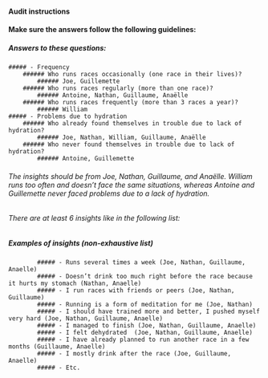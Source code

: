 #### Audit instructions

#### Make sure the answers follow the following guidelines:

#####  Answers to these questions:
    ##### - Frequency
        ###### Who runs races occasionally (one race in their lives)?
            ###### Joe, Guillemette
        ###### Who runs races regularly (more than one race)?
            ###### Antoine, Nathan, Guillaume, Anaëlle
        ###### Who runs races frequently (more than 3 races a year)?
            ###### William
    ##### - Problems due to hydration
        ###### Who already found themselves in trouble due to lack of hydration?
            ###### Joe, Nathan, William, Guillaume, Anaëlle
        ###### Who never found themselves in trouble due to lack of hydration?
            ###### Antoine, Guillemette

###### The insights should be from Joe, Nathan, Guillaume, and Anaëlle. William runs too often and doesn’t face the same situations, whereas Antoine and Guillemette never faced problems due to a lack of hydration.

###### There are at least 6 insights like in the following list:

##### Examples of insights (non-exhaustive list)
            ##### - Runs several times a week (Joe, Nathan, Guillaume, Anaelle)
            ##### - Doesn’t drink too much right before the race because it hurts my stomach (Nathan, Anaelle)
            ##### - I run races with friends or peers (Joe, Nathan, Guillaume)
            ##### - Running is a form of meditation for me (Joe, Nathan)
            ##### - I should have trained more and better, I pushed myself very hard (Joe, Nathan, Guillaume, Anaelle)
            ##### - I managed to finish (Joe, Nathan, Guillaume, Anaelle)
            ##### - I felt dehydrated  (Joe, Nathan, Guillaume, Anaelle)
            ##### - I have already planned to run another race in a few months (Guillaume, Anaelle)
            ##### - I mostly drink after the race (Joe, Guillaume, Anaelle)
            ##### - Etc.
            
    